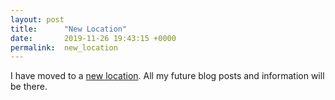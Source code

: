 ```yaml
---
layout: post
title:      "New Location"
date:       2019-11-26 19:43:15 +0000
permalink:  new_location
---
```



I have moved to a [new location](http://benlshapiro.com/). All my future blog posts and information will be there.                                                                                                                                                                                                                                                                                                                                                                                                                                                                                                                                                                                                                                                                                                                                                                                                                                                                                                                                                                                                                                                                                                                                                                                                                                                                                                                                                                                                                                                            
